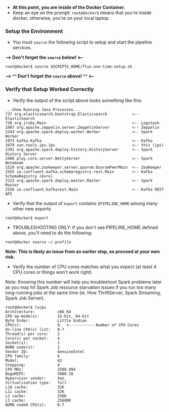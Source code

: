 * **At this point, you are inside of the Docker Container.**
* Keep an eye on the prompt:  `root@docker$` means that you're inside docker, otherwise, you're on your local laptop.

### Setup the Environment
* You must `source` the following script to setup and start the pipeline services.

**--> Don't forget the `source` below! <--**

```
root@docker$ source $SCRIPTS_HOME/flux-one-time-setup.sh
```

**--> ^^ Don't forget the `source` above! ^^ <--**

### Verify that Setup Worked Correctly
* Verify the output of the script above looks something like this:
```
...Show Running Java Processes...
737 org.elasticsearch.bootstrap.Elasticsearch           <-- ElasticSearch
738 org.jruby.Main                                      <-- Logstash
1987 org.apache.zeppelin.server.ZeppelinServer          <-- Zeppelin 
2243 org.apache.spark.deploy.worker.Worker              <-- Spark Worker
1973 kafka.Kafka                                        <-- Kafka
3479 sun.tools.jps.Jps                                  <-- this (jps)
2391 org.apache.spark.deploy.history.HistoryServer      <-- Spark History Server
2408 play.core.server.NettyServer                       <-- Spark Notebook
1529 org.apache.zookeeper.server.quorum.QuorumPeerMain  <-- ZooKeeper
2555 io.confluent.kafka.schemaregistry.rest.Main        <-- Kafka SchemaRegistry (Avro)
2123 org.apache.spark.deploy.master.Master              <-- Spark Master
2556 io.confluent.kafkarest.Main                        <-- Kafka REST API
```
* Verify that the output of `export` contains `$PIPELINE_HOME` among many other new exports
```
root@docker$ export
```

* TROUBLESHOOTING ONLY:  If you don't see PIPELINE_HOME defined above, you'll need to do the following:
```
root@docker source ~/.profile
```
**Note:  This is likely an issue from an earlier step, so proceed at your own risk.**

* Verify the number of CPU cores matches what you expect (at least 4 CPU cores or things won't work right)

Note:  Knowing this number will help you troubleshoot Spark problems later as you may hit Spark Job resource starvation issues if you run too many long-running jobs at the same time (ie. Hive ThriftServer, Spark Streaming, Spark Job Server).
```
root@docker$ lscpu
Architecture:          x86_64
CPU op-mode(s):        32-bit, 64-bit
Byte Order:            Little Endian
CPU(s):                8   <----------- Number of CPU Cores
On-line CPU(s) list:   0-7
Thread(s) per core:    2
Core(s) per socket:    4
Socket(s):             1
NUMA node(s):          1
Vendor ID:             GenuineIntel
CPU family:            6
Model:                 62
Stepping:              4
CPU MHz:               2500.094
BogoMIPS:              5000.18
Hypervisor vendor:     Xen
Virtualization type:   full
L1d cache:             32K
L1i cache:             32K
L2 cache:              256K
L3 cache:              25600K
NUMA node0 CPU(s):     0-7
```
